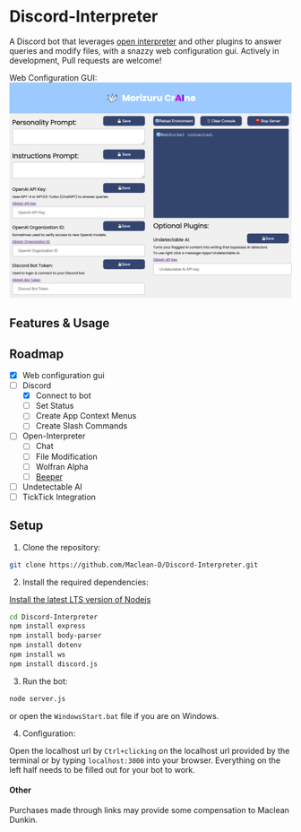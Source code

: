 # Discord-Interpreter
A Discord bot that leverages [open interpreter](https://github.com/KillianLucas/open-interpreter) and other plugins to answer queries and modify files, with a snazzy web configuration gui. Actively in development, Pull requests are welcome!

Web Configuration GUI:
![Picture of web configuration gui](SettingsPage.png)

## Features & Usage

## Roadmap

- [x] Web configuration gui
- [ ] Discord
  - [X] Connect to bot
  - [ ] Set Status
  - [ ] Create App Context Menus
  - [ ] Create Slash Commands
- [ ] Open-Interpreter
  - [ ] Chat
  - [ ] File Modification
  - [ ] Wolfran Alpha
  - [ ] [Beeper](https://Beeper.com)
- [ ] Undetectable AI
- [ ] TickTick Integration

## Setup

1. Clone the repository:

```bash
git clone https://github.com/Maclean-D/Discord-Interpreter.git
```

2. Install the required dependencies:

[Install the latest LTS version of Nodejs](https://nodejs.org/en/download)
```bash
cd Discord-Interpreter
npm install express
npm install body-parser
npm install dotenv
npm install ws
npm install discord.js
```

3. Run the bot:

```bash
node server.js
```
or open the `WindowsStart.bat` file if you are on Windows.

4. Configuration:

Open the localhost url by `Ctrl+clicking` on the localhost url provided by the terminal or by typing `localhost:3000` into your browser. Everything on the left half needs to be filled out for your bot to work.

#### Other

Purchases made through links may provide some compensation to Maclean Dunkin.